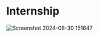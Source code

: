 # Internship


![Screenshot 2024-08-30 151647](https://github.com/user-attachments/assets/c0c03cf2-b904-458a-b49a-3b241271fbac)
